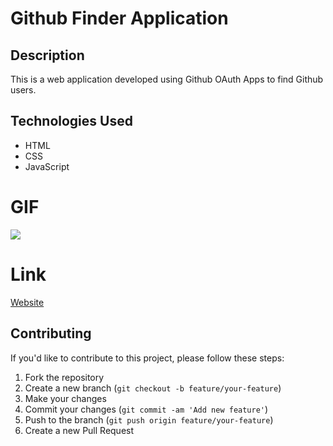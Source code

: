 # Github Finder Application

## Description

This is a web application developed using Github OAuth Apps to find Github users.

## Technologies Used

- HTML
- CSS
- JavaScript

# GIF

![](GİFF.gif)

# Link

[Website](https://663bbd014f86f41219c87a55--silly-selkie-610495.netlify.app/)

## Contributing

If you'd like to contribute to this project, please follow these steps:

1. Fork the repository
2. Create a new branch (`git checkout -b feature/your-feature`)
3. Make your changes
4. Commit your changes (`git commit -am 'Add new feature'`)
5. Push to the branch (`git push origin feature/your-feature`)
6. Create a new Pull Request
